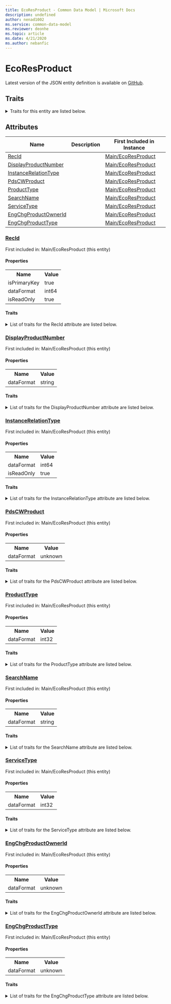 ```yaml
---
title: EcoResProduct - Common Data Model | Microsoft Docs
description: undefined
author: nenad1002
ms.service: common-data-model
ms.reviewer: deonhe
ms.topic: article
ms.date: 4/21/2020
ms.author: nebanfic
---
```


# EcoResProduct

  
 Latest version of the JSON entity definition is available on <a href="https://github.com/Microsoft/CDM/tree/master/schemaDocuments/core/operationsCommon/Tables/SupplyChain/ProductInformationManagement/Main/EcoResProduct.cdm.json" target="_blank">GitHub</a>.  

## Traits

<details>
<summary>Traits for this entity are listed below.  
</summary>

**is.identifiedBy**  
  names a specifc identity attribute to use with an entity  <table><tr><th>Parameter</th><th>Value</th><th>Data type</th><th>Explanation</th></tr><tr><td>attribute</td><td>[EcoResProduct/(resolvedAttributes)/RecId](#RecId)</td><td>attribute</td><td></td></tr></table>

**is.CDM.entityVersion**  
  <table><tr><th>Parameter</th><th>Value</th><th>Data type</th><th>Explanation</th></tr><tr><td>versionNumber</td><td>"1.0.0"</td><td>string</td><td>semantic version number of the entity</td></tr></table>

**is.application.releaseVersion**  
  <table><tr><th>Parameter</th><th>Value</th><th>Data type</th><th>Explanation</th></tr><tr><td>releaseVersion</td><td>"10.0.13.0"</td><td>string</td><td>semantic version number of the application introducing this entity</td></tr></table>

</details>

## Attributes

|Name|Description|First Included in Instance|
|---|---|---|
|[RecId](#RecId)||<a href="EcoResProduct.md" target="_blank">Main/EcoResProduct</a>|
|[DisplayProductNumber](#DisplayProductNumber)||<a href="EcoResProduct.md" target="_blank">Main/EcoResProduct</a>|
|[InstanceRelationType](#InstanceRelationType)||<a href="EcoResProduct.md" target="_blank">Main/EcoResProduct</a>|
|[PdsCWProduct](#PdsCWProduct)||<a href="EcoResProduct.md" target="_blank">Main/EcoResProduct</a>|
|[ProductType](#ProductType)||<a href="EcoResProduct.md" target="_blank">Main/EcoResProduct</a>|
|[SearchName](#SearchName)||<a href="EcoResProduct.md" target="_blank">Main/EcoResProduct</a>|
|[ServiceType](#ServiceType)||<a href="EcoResProduct.md" target="_blank">Main/EcoResProduct</a>|
|[EngChgProductOwnerId](#EngChgProductOwnerId)||<a href="EcoResProduct.md" target="_blank">Main/EcoResProduct</a>|
|[EngChgProductType](#EngChgProductType)||<a href="EcoResProduct.md" target="_blank">Main/EcoResProduct</a>|

### <a href=#RecId name="RecId">RecId</a>

First included in: Main/EcoResProduct (this entity)  

#### Properties

<table><tr><th>Name</th><th>Value</th></tr><tr><td>isPrimaryKey</td><td>true</td></tr><tr><td>dataFormat</td><td>int64</td></tr><tr><td>isReadOnly</td><td>true</td></tr></table>

#### Traits

<details>
<summary>List of traits for the RecId attribute are listed below.</summary>

**is.dataFormat.integer**  
**is.dataFormat.big**  
**is.identifiedBy**  
names a specifc identity attribute to use with an entity  <table><tr><th>Parameter</th><th>Value</th><th>Data type</th><th>Explanation</th></tr><tr><td>attribute</td><td>[EcoResProduct/(resolvedAttributes)/RecId](#RecId)</td><td>attribute</td><td></td></tr></table>

**is.readOnly**  
**is.dataFormat.integer**  
**is.dataFormat.big**  
</details>

### <a href=#DisplayProductNumber name="DisplayProductNumber">DisplayProductNumber</a>

First included in: Main/EcoResProduct (this entity)  

#### Properties

<table><tr><th>Name</th><th>Value</th></tr><tr><td>dataFormat</td><td>string</td></tr></table>

#### Traits

<details>
<summary>List of traits for the DisplayProductNumber attribute are listed below.</summary>

**is.dataFormat.character**  
**is.dataFormat.big**  
**is.dataFormat.array**  
**is.dataFormat.character**  
**is.dataFormat.array**  
</details>

### <a href=#InstanceRelationType name="InstanceRelationType">InstanceRelationType</a>

First included in: Main/EcoResProduct (this entity)  

#### Properties

<table><tr><th>Name</th><th>Value</th></tr><tr><td>dataFormat</td><td>int64</td></tr><tr><td>isReadOnly</td><td>true</td></tr></table>

#### Traits

<details>
<summary>List of traits for the InstanceRelationType attribute are listed below.</summary>

**is.dataFormat.integer**  
**is.dataFormat.big**  
**is.readOnly**  
**is.dataFormat.integer**  
**is.dataFormat.big**  
</details>

### <a href=#PdsCWProduct name="PdsCWProduct">PdsCWProduct</a>

First included in: Main/EcoResProduct (this entity)  

#### Properties

<table><tr><th>Name</th><th>Value</th></tr><tr><td>dataFormat</td><td>unknown</td></tr></table>

#### Traits

<details>
<summary>List of traits for the PdsCWProduct attribute are listed below.</summary>

</details>

### <a href=#ProductType name="ProductType">ProductType</a>

First included in: Main/EcoResProduct (this entity)  

#### Properties

<table><tr><th>Name</th><th>Value</th></tr><tr><td>dataFormat</td><td>int32</td></tr></table>

#### Traits

<details>
<summary>List of traits for the ProductType attribute are listed below.</summary>

**is.dataFormat.integer**  
**is.dataFormat.integer**  
</details>

### <a href=#SearchName name="SearchName">SearchName</a>

First included in: Main/EcoResProduct (this entity)  

#### Properties

<table><tr><th>Name</th><th>Value</th></tr><tr><td>dataFormat</td><td>string</td></tr></table>

#### Traits

<details>
<summary>List of traits for the SearchName attribute are listed below.</summary>

**is.dataFormat.character**  
**is.dataFormat.big**  
**is.dataFormat.array**  
**is.dataFormat.character**  
**is.dataFormat.array**  
</details>

### <a href=#ServiceType name="ServiceType">ServiceType</a>

First included in: Main/EcoResProduct (this entity)  

#### Properties

<table><tr><th>Name</th><th>Value</th></tr><tr><td>dataFormat</td><td>int32</td></tr></table>

#### Traits

<details>
<summary>List of traits for the ServiceType attribute are listed below.</summary>

**is.dataFormat.integer**  
**is.dataFormat.integer**  
</details>

### <a href=#EngChgProductOwnerId name="EngChgProductOwnerId">EngChgProductOwnerId</a>

First included in: Main/EcoResProduct (this entity)  

#### Properties

<table><tr><th>Name</th><th>Value</th></tr><tr><td>dataFormat</td><td>unknown</td></tr></table>

#### Traits

<details>
<summary>List of traits for the EngChgProductOwnerId attribute are listed below.</summary>

</details>

### <a href=#EngChgProductType name="EngChgProductType">EngChgProductType</a>

First included in: Main/EcoResProduct (this entity)  

#### Properties

<table><tr><th>Name</th><th>Value</th></tr><tr><td>dataFormat</td><td>unknown</td></tr></table>

#### Traits

<details>
<summary>List of traits for the EngChgProductType attribute are listed below.</summary>

</details>

